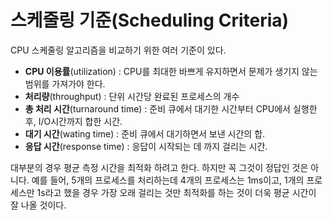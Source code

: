 # 스케줄링 기준(Scheduling Criteria)

CPU 스케줄링 알고리즘을 비교하기 위한 여러 기준이 있다.

* **CPU 이용률**(utilization) : CPU를 최대한 바쁘게 유지하면서 문제가 생기지 않는 범위를 가져가야 한다.
* **처리량**(throughput) : 단위 시간당 완료된 프로세스의 개수
* **총 처리 시간**(turnaround time) : 준비 큐에서 대기한 시간부터 CPU에서 실행한 후, I/O시간까지 합한 시간.
* **대기 시간**(wating time) : 준비 큐에서 대기하면서 보낸 시간의 합.
* **응답 시간**(response time) : 응답이 시작되는 데 까지 걸리는 시간.

대부분의 경우 평균 측정 시간을 최적화 하려고 한다. 하지만 꼭 그것이 정답인 것은 아니다. 예를 들어, 5개의 프로세스를 처리하는데 4개의 프로세스는 1ms이고, 1개의 프로세스만 1s라고 했을 경우 가장 오래 걸리는 것만 최적화를 하는 것이 더욱 평균 시간이 잘 나올 것이다.
